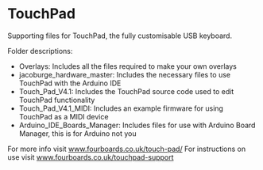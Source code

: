 # TouchPad
Supporting files for TouchPad, the fully customisable USB keyboard.

Folder descriptions:
- Overlays: Includes all the files required to make your own overlays
- jacoburge_hardware_master: Includes the necessary files to use TouchPad with the Arduino IDE
- Touch_Pad_V4.1: Includes the TouchPad source code used to edit TouchPad functionality
- Touch_Pad_V4.1_MIDI: Includes an example firmware for using TouchPad as a MIDI device
- Arduino_IDE_Boards_Manager: Includes files for use with Arduino Board Manager, this is for Arduino not you

For more info visit www.fourboards.co.uk/touch-pad/
For instructions on use visit www.fourboards.co.uk/touchpad-support
